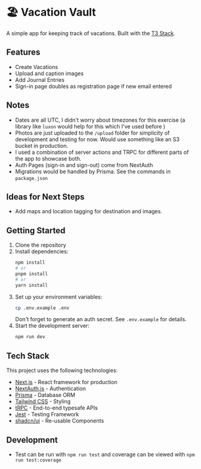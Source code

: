 # 🏖️ Vacation Vault

A simple app for keeping track of vacations. Built with the [T3 Stack](https://create.t3.gg/).

## Features

- Create Vacations
- Upload and caption images
- Add Journal Entries
- Sign-in page doubles as registration page if new email entered

## Notes

- Dates are all UTC, I didn't worry about timezones for this exercise (a library like `luxon` would help for this which I've used before )
- Photos are just uploaded to the `/upload` folder for simplicity of development and testing for now. Would use something like an S3 bucket in production.
- I used a combination of server actions and TRPC for different parts of the app to showcase both.
- Auth Pages (sign-in and sign-out) come from NextAuth
- Migrations would be handled by Prisma. See the commands in `package.json`

## Ideas for Next Steps

- Add maps and location tagging for destination and images.

## Getting Started

1. Clone the repository
2. Install dependencies:
   ```bash
   npm install
   # or
   pnpm install
   # or
   yarn install
   ```
3. Set up your environment variables:
   ```bash
   cp .env.example .env
   ```
   Don't forget to generate an auth secret. See `.env.example` for details.
4. Start the development server:
   ```bash
   npm run dev
   ```

## Tech Stack

This project uses the following technologies:

- [Next.js](https://nextjs.org) - React framework for production
- [NextAuth.js](https://next-auth.js.org) - Authentication
- [Prisma](https://prisma.io) - Database ORM
- [Tailwind CSS](https://tailwindcss.com) - Styling
- [tRPC](https://trpc.io) - End-to-end typesafe APIs
- [Jest](jestjs.io) - Testing Framework
- [shadcn/ui](ui.shadcn.com) - Re-usable Components

## Development

- Test can be run with `npm run test` and coverage can be viewed with `npm run test:coverage`
